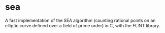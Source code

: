 # sea
A fast implementation of the SEA algorithm (counting rational points on an elliptic curve defined over a field of prime order) in C, with the FLINT library.
